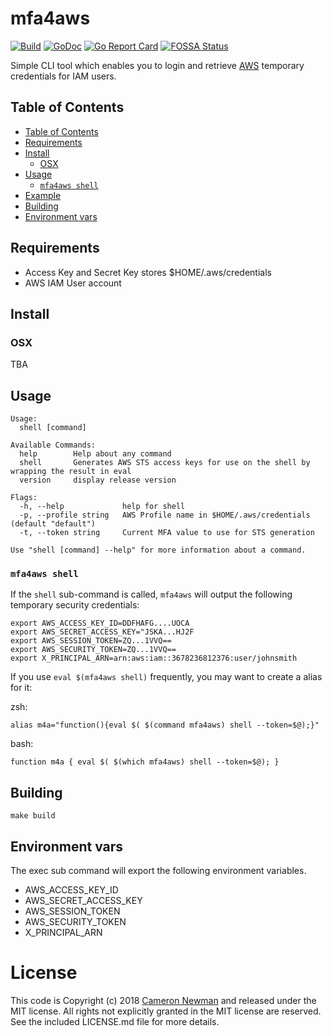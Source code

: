 # mfa4aws  

[![Build][1]][2]
[![GoDoc][3]][4]
[![Go Report Card][5]][6]
[![FOSSA Status][9]][10]

[1]: https://github.com/cameronnewman/mfa4aws/workflows/pipeline/badge.svg
[2]: https://github.com/cameronnewman/mfa4aws/actions
[3]: https://godoc.org/github.com/cameronnewman/mfa4aws?status.svg
[4]: https://godoc.org/github.com/cameronnewman/mfa4aws
[5]: https://goreportcard.com/badge/github.com/cameronnewman/mfa4aws
[6]: https://goreportcard.com/report/github.com/cameronnewman/mfa4aws
[9]: https://app.fossa.io/api/projects/git%2Bgithub.com%2Fcameronnewman%2Fmfa4aws.svg?type=shield
[10]: https://app.fossa.io/projects/git%2Bgithub.com%2Fcameronnewman%2Fmfa4aws?ref=badge_shield

Simple CLI tool which enables you to login and retrieve [AWS](https://aws.amazon.com/) temporary credentials  for IAM users.

## Table of Contents

- [Table of Contents](#table-of-contents)
- [Requirements](#requirements)
- [Install](#install)
    - [OSX](#osx)
- [Usage](#usage)
    - [`mfa4aws shell`](#mfa4aws-shell)
- [Example](#example)
- [Building](#building)
- [Environment vars](#environment-vars)

## Requirements

* Access Key and Secret Key stores $HOME/.aws/credentials
* AWS IAM User account

## Install

### OSX

TBA

## Usage

```
Usage:
  shell [command]

Available Commands:
  help        Help about any command
  shell       Generates AWS STS access keys for use on the shell by wrapping the result in eval
  version     display release version

Flags:
  -h, --help             help for shell
  -p, --profile string   AWS Profile name in $HOME/.aws/credentials (default "default")
  -t, --token string     Current MFA value to use for STS generation

Use "shell [command] --help" for more information about a command.
```


### `mfa4aws shell`

If the `shell` sub-command is called, `mfa4aws` will output the following temporary security credentials:
```
export AWS_ACCESS_KEY_ID=DDFHAFG....UOCA
export AWS_SECRET_ACCESS_KEY="JSKA...HJ2F
export AWS_SESSION_TOKEN=ZQ...1VVQ==
export AWS_SECURITY_TOKEN=ZQ...1VVQ==
export X_PRINCIPAL_ARN=arn:aws:iam::3678236812376:user/johnsmith
```

If you use `eval $(mfa4aws shell)` frequently, you may want to create a alias for it:

zsh:
```
alias m4a="function(){eval $( $(command mfa4aws) shell --token=$@);}"
```

bash:
```
function m4a { eval $( $(which mfa4aws) shell --token=$@); }
```


## Building

```
make build
```

## Environment vars

The exec sub command will export the following environment variables.

* AWS_ACCESS_KEY_ID
* AWS_SECRET_ACCESS_KEY
* AWS_SESSION_TOKEN
* AWS_SECURITY_TOKEN
* X_PRINCIPAL_ARN

# License

This code is Copyright (c) 2018 [Cameron Newman](https://cameron.newman.io) and released under the MIT license. All rights not explicitly granted in the MIT license are reserved. See the included LICENSE.md file for more details.
